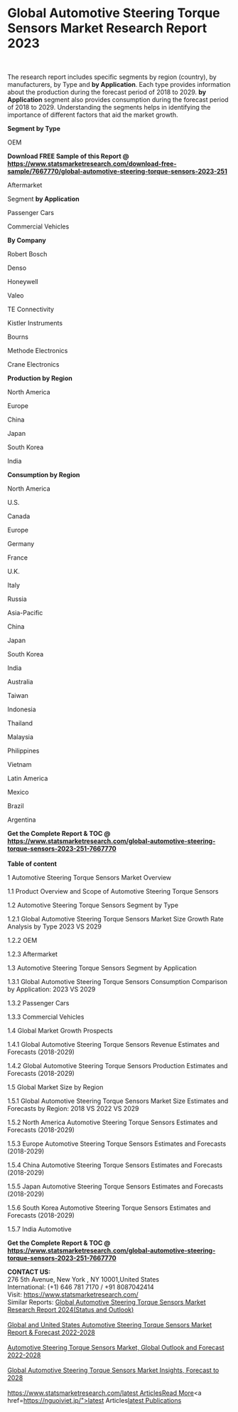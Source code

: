 <h1>Global Automotive Steering Torque Sensors Market Research Report 2023</h1><br/><p>The research report includes specific segments by region (country), by manufacturers, by Type and <strong>by Application</strong>. Each type provides information about the production during the forecast period of 2018 to 2029. <strong>by Application</strong> segment also provides consumption during the forecast period of 2018 to 2029. Understanding the segments helps in identifying the importance of different factors that aid the market growth.</p><p><strong>Segment by Type</strong></p><p>OEM</p><p><strong>Download FREE Sample of this Report @ <a href="https://www.statsmarketresearch.com/download-free-sample/7667770/global-automotive-steering-torque-sensors-2023-251">https://www.statsmarketresearch.com/download-free-sample/7667770/global-automotive-steering-torque-sensors-2023-251</a></strong></p><p>Aftermarket</p><p>Segment <strong>by Application</strong></p><p>Passenger Cars</p><p>Commercial Vehicles</p><p><strong>By Company</strong></p><p>Robert Bosch</p><p>Denso</p><p>Honeywell</p><p>Valeo</p><p>TE Connectivity</p><p>Kistler Instruments</p><p>Bourns</p><p>Methode Electronics</p><p>Crane Electronics</p><p><strong>Production by Region</strong></p><p>North America</p><p>Europe</p><p>China</p><p>Japan</p><p>South Korea</p><p>India</p><p><strong>Consumption by Region</strong></p><p>North America</p><p>U.S.</p><p>Canada</p><p>Europe</p><p>Germany</p><p>France</p><p>U.K.</p><p>Italy</p><p>Russia</p><p>Asia-Pacific</p><p>China</p><p>Japan</p><p>South Korea</p><p>India</p><p>Australia</p><p>Taiwan</p><p>Indonesia</p><p>Thailand</p><p>Malaysia</p><p>Philippines</p><p>Vietnam</p><p>Latin America</p><p>Mexico</p><p>Brazil</p><p>Argentina</p><div><b>Get the Complete Report & TOC @ <a href="https://www.statsmarketresearch.com/global-automotive-steering-torque-sensors-2023-251-7667770">https://www.statsmarketresearch.com/global-automotive-steering-torque-sensors-2023-251-7667770</a></b></div><br><b>Table of content</b><p>1 Automotive Steering Torque Sensors Market Overview<br />
 
  1.1 Product Overview and Scope of Automotive Steering Torque Sensors<br />
 
  1.2 Automotive Steering Torque Sensors Segment by Type<br />
 
  1.2.1 Global Automotive Steering Torque Sensors Market Size Growth Rate Analysis by Type 2023 VS 2029<br />
 
  1.2.2 OEM<br />
 
  1.2.3 Aftermarket<br />
 
  1.3 Automotive Steering Torque Sensors Segment by Application<br />
 
  1.3.1 Global Automotive Steering Torque Sensors Consumption Comparison by Application: 2023 VS 2029<br />
 
  1.3.2 Passenger Cars<br />
 
  1.3.3 Commercial Vehicles<br />
 
  1.4 Global Market Growth Prospects<br />
 
  1.4.1 Global Automotive Steering Torque Sensors Revenue Estimates and Forecasts (2018-2029)<br />
 
  1.4.2 Global Automotive Steering Torque Sensors Production Estimates and Forecasts (2018-2029)<br />
 
  1.5 Global Market Size by Region<br />
 
  1.5.1 Global Automotive Steering Torque Sensors Market Size Estimates and Forecasts by Region: 2018 VS 2022 VS 2029<br />
 
  1.5.2 North America Automotive Steering Torque Sensors Estimates and Forecasts (2018-2029)<br />
 
  1.5.3 Europe Automotive Steering Torque Sensors Estimates and Forecasts (2018-2029)<br />
 
  1.5.4 China Automotive Steering Torque Sensors Estimates and Forecasts (2018-2029)<br />
 
  1.5.5 Japan Automotive Steering Torque Sensors Estimates and Forecasts (2018-2029)<br />
 
  1.5.6 South Korea Automotive Steering Torque Sensors Estimates and Forecasts (2018-2029)<br />
 
  1.5.7 India Automotive <br><div><b>Get the Complete Report & TOC @ <a href="https://www.statsmarketresearch.com/global-automotive-steering-torque-sensors-2023-251-7667770">https://www.statsmarketresearch.com/global-automotive-steering-torque-sensors-2023-251-7667770</a></b></div></p> <b>CONTACT US:</b><br>276 5th Avenue, New York , NY 10001,United States<br>International: (+1) 646 781 7170 / +91 8087042414<br>Visit: <a href="https://www.statsmarketresearch.com/">https://www.statsmarketresearch.com/</a><br>Similar Reports: <a href="https://www.statsmarketresearch.com/global-automotive-steering-torque-sensors-2023-251-7667770">Global Automotive Steering Torque Sensors Market Research Report 2024(Status and Outlook)</a><br/><br/><a href="https://www.statsmarketresearch.com/global-automotive-steering-torque-sensors-2023-251-7667770">Global and United States Automotive Steering Torque Sensors Market Report & Forecast 2022-2028</a><br/><br/><a href="https://www.statsmarketresearch.com/global-automotive-steering-torque-sensors-2023-251-7667770">Automotive Steering Torque Sensors Market, Global Outlook and Forecast 2022-2028</a><br/><br/><a href="https://www.statsmarketresearch.com/global-automotive-steering-torque-sensors-2023-251-7667770">Global Automotive Steering Torque Sensors Market Insights, Forecast to 2028</a><br/><br/><a href="https://gyeongbokgung.com">https://www.statsmarketresearch.com/</a><a href="https://hallyeomaritime.com">latest Articles</a><a href="https://jingwansa.com">Read More</a><a href=https://nguoiviet.jp/">latest Articles</a><a href="https://www.intelmarketresearch.com/">latest Publications</a>
